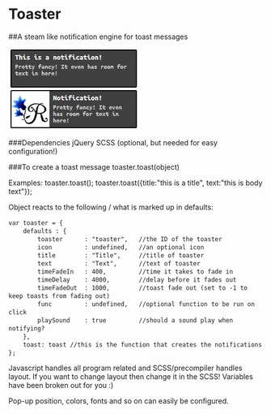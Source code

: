 # Toaster
##A steam like notification engine for toast messages

![alt text](https://raw.githubusercontent.com/Rosefalk/Toaster/master/media/toasts.jpg "default look, can be changed")

###Dependencies
jQuery
SCSS (optional, but needed for easy configuration!)

###To create a toast message
toaster.toast(object)

Examples:
toaster.toast();
toaster.toast({title:"this is a title", text:"this is body text"});

Object reacts to the following / what is marked up in defaults:

    var toaster = {
        defaults : {
            toaster      : "toaster",   //the ID of the toaster
            icon         : undefined,   //an optional icon
            title        : "Title",     //title of toaster
            text         : "Text",      //text of toaster
            timeFadeIn   : 400,         //time it takes to fade in
            timeDelay    : 4000,        //delay before it fades out
            timeFadeOut  : 1000,        //toast fade out (set to -1 to keep toasts from fading out)
            func         : undefined,   //optional function to be run on click
            playSound    : true         //should a sound play when notifying?
        },
        toast: toast //this is the function that creates the notifications
    };

Javascript handles all program related and SCSS/precompiler handles layout.
If you want to change layout then change it in the SCSS! Variables have been
broken out for you :)

Pop-up position, colors, fonts and so on can easily be configured.
